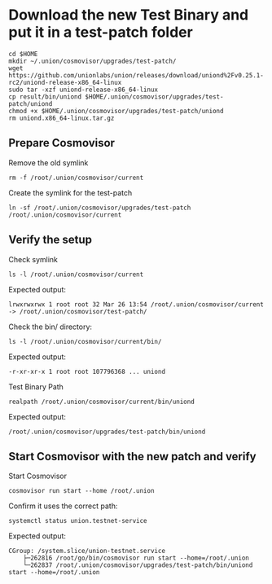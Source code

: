 # Download the new Test Binary and put it in a test-patch folder
```
cd $HOME
mkdir ~/.union/cosmovisor/upgrades/test-patch/
wget https://github.com/unionlabs/union/releases/download/uniond%2Fv0.25.1-rc2/uniond-release-x86_64-linux
sudo tar -xzf uniond-release-x86_64-linux
cp result/bin/uniond $HOME/.union/cosmovisor/upgrades/test-patch/uniond
chmod +x $HOME/.union/cosmovisor/upgrades/test-patch/uniond
rm uniond.x86_64-linux.tar.gz
```

## Prepare Cosmovisor

Remove the old symlink
```
rm -f /root/.union/cosmovisor/current
```
Create the symlink for the test-patch
```
ln -sf /root/.union/cosmovisor/upgrades/test-patch /root/.union/cosmovisor/current
```

## Verify the setup
Check symlink
```
ls -l /root/.union/cosmovisor/current
```
Expected output:
```
lrwxrwxrwx 1 root root 32 Mar 26 13:54 /root/.union/cosmovisor/current -> /root/.union/cosmovisor/test-patch/
```
Check the bin/ directory:
```
ls -l /root/.union/cosmovisor/current/bin/
```
Expected output:
```
-r-xr-xr-x 1 root root 107796368 ... uniond
```
Test Binary Path
```
realpath /root/.union/cosmovisor/current/bin/uniond
```
Expected output:
```
/root/.union/cosmovisor/upgrades/test-patch/bin/uniond
```

## Start Cosmovisor with the new patch and verify
Start Cosmovisor
```
cosmovisor run start --home /root/.union
```
Confirm it uses the correct path:
```
systemctl status union.testnet-service
```
Expected output:
```
CGroup: /system.slice/union-testnet.service
    ├─262816 /root/go/bin/cosmovisor run start --home=/root/.union
    └─262837 /root/.union/cosmovisor/upgrades/test-patch/bin/uniond start --home=/root/.union
```
